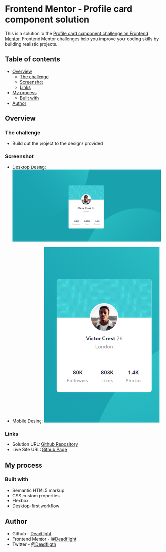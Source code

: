 # Frontend Mentor - Profile card component solution

This is a solution to the [Profile card component challenge on Frontend Mentor](https://www.frontendmentor.io/challenges/profile-card-component-cfArpWshJ). Frontend Mentor challenges help you improve your coding skills by building realistic projects.

## Table of contents

- [Overview](#overview)
  - [The challenge](#the-challenge)
  - [Screenshot](#screenshot)
  - [Links](#links)
- [My process](#my-process)
  - [Built with](#built-with)
- [Author](#author)

## Overview

### The challenge

- Build out the project to the designs provided

### Screenshot

- Desktop Desing:
![Desktop Desing](./images/desktop-desing.PNG)

- Mobile Desing:
![Mobile Desing](./images/mobile-desing.PNG)

### Links

- Solution URL: [Github Repository](https://github.com/Deadflight/profile-card-component)
- Live Site URL: [Github Page](https://deadflight.github.io/profile-card-component)

## My process

### Built with

- Semantic HTML5 markup
- CSS custom properties
- Flexbox
- Desktop-first workflow

## Author
- Github - [Deadflight](https://github.com/Deadflight)
- Frontend Mentor - [@Deadflight](https://www.frontendmentor.io/profile/Deadflight)
- Twitter - [@Deadfligth](https://twitter.com/Deadfligth)